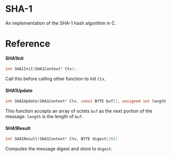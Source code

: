 SHA-1
=====
An implementation of the SHA-1 hash algorithm in C.

# Reference

#### SHA1Init

```C
int SHA1Init(SHA1Context* Ctx);
```

Call this before calling other function to init `Ctx`.

#### SHA1Update

```C
int SHA1Update(SHA1Context* Ctx, const BYTE buf[], unsigned int length);
```

This function accepts an array of octets `buf` as the next portion of the message. `length` is the length of `buf`.

#### SHA1Result

```C
int SHA1Result(SHA1Context* Ctx, BYTE digest[20])
```
Computes the message digest and store to `digest`.
